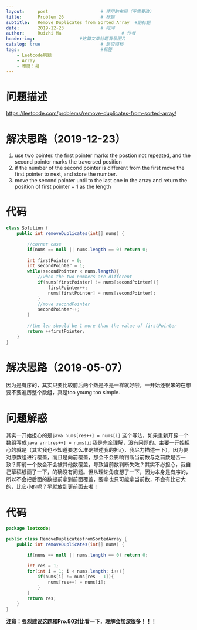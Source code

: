 ```yaml
---
layout:     post   				    # 使用的布局（不需要改）
title:      Problem 26 				# 标题 
subtitle:   Remove Duplicates from Sorted Array  #副标题
date:       2019-12-23				# 时间
author:     Ruizhi Ma 						# 作者
header-img:              	#这篇文章标题背景图片
catalog: true 						# 是否归档
tags:								#标签
    - Leetcode刷题
    - Array
    - 难度：易
---
```

# 问题描述
https://leetcode.com/problems/remove-duplicates-from-sorted-array/


# 解决思路（2019-12-23）
1. use two pointer. the first pointer marks the postion not repeated, and the second pointer marks the traversed position
2. if the number of the second pointer is different from the first move the first pointer to next, and store the number.
3. move the second pointer until to the last one in the array and return the position of first pointer + 1 as the length


# 代码
```java
class Solution {
    public int removeDuplicates(int[] nums) {

        //corner case
        if(nums == null || nums.length == 0) return 0;
        
        int firstPointer = 0;
        int secondPointer = 1;
        while(secondPointer < nums.length){
            //when the two numbers are different
            if(nums[firstPointer] != nums[secondPointer]){
                firstPointer++;
                nums[firstPointer] = nums[secondPointer];
            }
            //move secondPointer
            secondPointer++;
        }
        
        //the len should be 1 more than the value of firstPointer
        return ++firstPointer;
    }
}
```

# 解决思路（2019-05-07）
因为是有序的，其实只要比较前后两个数是不是一样就好啦，一开始还很笨的在想要不要遍历整个数组，真是too young too simple.

# 问题解惑
其实一开始担心的是```java nums[res++] = nums[i]``` 这个写法，如果重新开辟一个数组写成```java arr[res++] = nums[i]```我是完全理解，没有问题的。主要一开始担心的就是（其实我也不知道要怎么准确描述我的担心，我尽力描述一下），因为要对原数组进行覆盖，而且是向前覆盖，那会不会影响判断当前数与之前数是否一致？即前一个数会不会被其他数覆盖，导致当前数判断失效？其实不必担心，我自己草稿纸画了一下，的确没有问题。但从理论角度想了一下，因为本身是有序的，所以不会把后面的数提前拿到前面覆盖，要拿也只可能拿当前数，不会有比它大的，比它小的呢？早就放到更前面去啦！

# 代码
```java
package leetcode;

public class RemoveDuplicatesfromSortedArray {
    public int removeDuplicates(int[] nums) {

        if(nums == null || nums.length == 0) return 0;

        int res = 1;
        for(int i = 1; i < nums.length; i++){
            if(nums[i] != nums[res - 1]){
                nums[res++] = nums[i];
            }
        }
        return res;
    }
}
```
**注意：强烈建议这题和Pro.80对比看一下，理解会加深很多！！！**